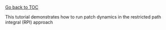 [Go back to TOC](../../../README.md)

This tutorial demonstrates how to run patch dynamics in the restricted path integral (RPI) approach
